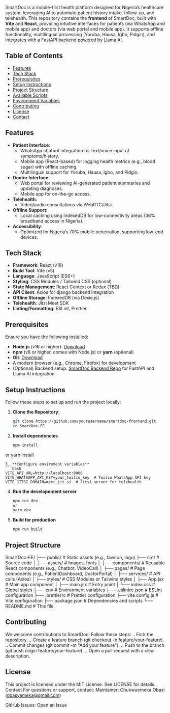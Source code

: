 

SmartDoc is a mobile-first health platform designed for Nigeria’s healthcare system, leveraging AI to automate patient history intake, follow-up, and telehealth. This repository contains the **frontend** of SmartDoc, built with **Vite** and **React**, providing intuitive interfaces for patients (via WhatsApp and mobile app) and doctors (via web portal and mobile app). It supports offline functionality, multilingual processing (Yoruba, Hausa, Igbo, Pidgin), and integrates with a FastAPI backend powered by Llama AI.

## Table of Contents
- [Features](#features)
- [Tech Stack](#tech-stack)
- [Prerequisites](#prerequisites)
- [Setup Instructions](#setup-instructions)
- [Project Structure](#project-structure)
- [Available Scripts](#available-scripts)
- [Environment Variables](#environment-variables)
- [Contributing](#contributing)
- [License](#license)
- [Contact](#contact)

## Features
- **Patient Interface**:
  - WhatsApp chatbot integration for text/voice input of symptoms/history.
  - Mobile app (React-based) for logging health metrics (e.g., blood sugar) with offline caching.
  - Multilingual support for Yoruba, Hausa, Igbo, and Pidgin.
- **Doctor Interface**:
  - Web portal for reviewing AI-generated patient summaries and updating diagnoses.
  - Mobile app for on-the-go access.
- **Telehealth**:
  - Video/audio consultations via WebRTC/Jitsi.
- **Offline Support**:
  - Local caching using IndexedDB for low-connectivity areas (36% broadband access in Nigeria).
- **Accessibility**:
  - Optimized for Nigeria’s 70% mobile penetration, supporting low-end devices.

## Tech Stack
- **Framework**: React (v18)
- **Build Tool**: Vite (v5)
- **Language**: JavaScript (ES6+)
- **Styling**: CSS Modules / Tailwind CSS (optional)
- **State Management**: React Context or Redux (TBD)
- **API Client**: Axios for django backend integration
- **Offline Storage**: IndexedDB (via Dexie.js)
- **Telehealth**: Jitsi Meet SDK
- **Linting/Formatting**: ESLint, Prettier

## Prerequisites
Ensure you have the following installed:
- **Node.js** (v16 or higher): [Download](https://nodejs.org/)
- **npm** (v8 or higher, comes with Node.js) or **yarn** (optional)
- **Git**: [Download](https://git-scm.com/)
- A modern browser (e.g., Chrome, Firefox) for development
- (Optional) Backend setup: [SmartDoc Backend Repo](https://github.com/yourusername/smartdoc-backend) for FastAPI and Llama AI integration

## Setup Instructions
Follow these steps to set up and run the project locally:

1. **Clone the Repository**:
   ```bash
   git clone https://github.com/yourusername/smartdoc-frontend.git
   cd SmartDoc-FE
   ```
2. **Install dependencies**
    ```bash
   npm install
  or
  yarn install
  ```
3. **Configure enviroment variables**
  ```bash
  VITE_API_URL=http://localhost:8000 
  VITE_WHATSAPP_API_KEY=your_twilio_key  # Twilio WhatsApp API key
  VITE_JITSI_DOMAIN=meet.jit.si  # Jitsi server for telehealth
  ```
4. **Run the developement server**
   ```bash
   npm run dev
   or
   yarn dev
   ```
5. **Build for production**
   ```bash
   npm run build
   ```

## Project Structure
SmartDoc-FE/
├── public/               # Static assets (e.g., favicon, logo)
├── src/                  # Source code
│   ├── assets/           # Images, fonts
│   ├── components/       # Reusable React components (e.g., Chatbot, VideoCall)
│   ├── pages/            # Page components (e.g., PatientDashboard, DoctorPortal)
│   ├── services/         # API calls (Axios)
│   ├── styles/           # CSS Modules or Tailwind styles
│   ├── App.jsx           # Main app component
│   ├── main.jsx          # Entry point
│   └── index.css         # Global styles
├── .env                  # Environment variables
├── .eslintrc.json        # ESLint configuration
├── .prettierrc           # Prettier configuration
├── vite.config.js        # Vite configuration
├── package.json          # Dependencies and scripts
└── README.md             # This file

## Contributing
We welcome contributions to SmartDoc! Follow these steps:
.. Fork the repository.
.. Create a feature branch (git checkout -b feature/your-feature).
.. Commit changes (git commit -m "Add your feature").
.. Push to the branch (git push origin feature/your-feature).
.. Open a pull request with a clear description.

## License
This project is licensed under the MIT License. See LICENSE for details.
Contact
For questions or support, contact:
Maintainer: Chukwuemeka Obasi (obasyemeka@gmail.com)

GitHub Issues: Open an issue



